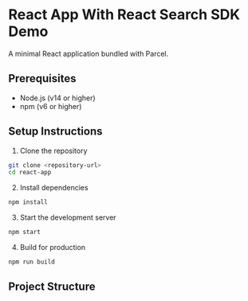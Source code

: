 # React App With React Search SDK Demo

A minimal React application bundled with Parcel.

## Prerequisites

- Node.js (v14 or higher)
- npm (v6 or higher)

## Setup Instructions

1. Clone the repository
```bash
git clone <repository-url>
cd react-app
```

2. Install dependencies
```bash
npm install
```

3. Start the development server
```bash
npm start
```

4. Build for production
```bash
npm run build
```

## Project Structure 